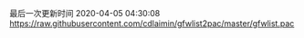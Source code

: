 最后一次更新时间 2020-04-05 04:30:08
https://raw.githubusercontent.com/cdlaimin/gfwlist2pac/master/gfwlist.pac

